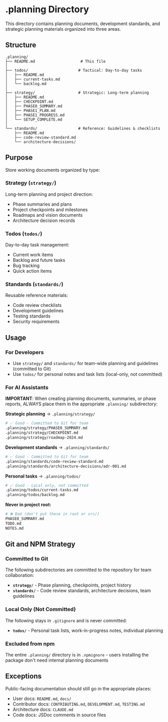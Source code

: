 # .planning Directory

This directory contains planning documents, development standards, and strategic planning materials organized into three areas.

## Structure

```
.planning/
├── README.md                    # This file
│
├── todos/                      # Tactical: Day-to-day tasks
│   ├── README.md
│   ├── current-tasks.md
│   └── backlog.md
│
├── strategy/                   # Strategic: Long-term planning
│   ├── README.md
│   ├── CHECKPOINT.md
│   ├── PHASE0_SUMMARY.md
│   ├── PHASE1_PLAN.md
│   ├── PHASE1_PROGRESS.md
│   └── SETUP_COMPLETE.md
│
└── standards/                  # Reference: Guidelines & checklists
    ├── README.md
    ├── code-review-standard.md
    └── architecture-decisions/
```

## Purpose

Store working documents organized by type:

### Strategy (`strategy/`)
Long-term planning and project direction:
- Phase summaries and plans
- Project checkpoints and milestones
- Roadmaps and vision documents
- Architecture decision records

### Todos (`todos/`)
Day-to-day task management:
- Current work items
- Backlog and future tasks
- Bug tracking
- Quick action items

### Standards (`standards/`)
Reusable reference materials:
- Code review checklists
- Development guidelines
- Testing standards
- Security requirements

## Usage

### For Developers
- Use `strategy/` and `standards/` for team-wide planning and guidelines (committed to Git)
- Use `todos/` for personal notes and task lists (local-only, not committed)

### For AI Assistants
**IMPORTANT**: When creating planning documents, summaries, or phase reports, ALWAYS place them in the appropriate `.planning/` subdirectory:

**Strategic planning** → `.planning/strategy/`
```bash
# ✅ Good - Committed to Git for team
.planning/strategy/PHASE0_SUMMARY.md
.planning/strategy/CHECKPOINT.md
.planning/strategy/roadmap-2024.md
```

**Development standards** → `.planning/standards/`
```bash
# ✅ Good - Committed to Git for team
.planning/standards/code-review-standard.md
.planning/standards/architecture-decisions/adr-001.md
```

**Personal tasks** → `.planning/todos/`
```bash
# ✅ Good - Local only, not committed
.planning/todos/current-tasks.md
.planning/todos/backlog.md
```

**Never in project root:**
```bash
# ❌ Bad (don't put these in root or src/)
PHASE0_SUMMARY.md
TODO.md
NOTES.md
```

## Git and NPM Strategy

### Committed to Git
The following subdirectories are committed to the repository for team collaboration:
- **`strategy/`** - Phase planning, checkpoints, project history
- **`standards/`** - Code review standards, architecture decisions, team guidelines

### Local Only (Not Committed)
The following stays in `.gitignore` and is never committed:
- **`todos/`** - Personal task lists, work-in-progress notes, individual planning

### Excluded from npm
The entire `.planning/` directory is in `.npmignore` - users installing the package don't need internal planning documents

## Exceptions

Public-facing documentation should still go in the appropriate places:
- User docs: `README.md`, `docs/`
- Contributor docs: `CONTRIBUTING.md`, `DEVELOPMENT.md`, `TESTING.md`
- Architecture docs: `CLAUDE.md`
- Code docs: JSDoc comments in source files
